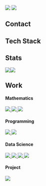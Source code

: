 <img src="https://capsule-render.vercel.app/api?type=waving&color=auto&theme=dark&height=150&section=header&text=Daesang+Choi&animation=fadeIn&fontSize=60&fontAlign=70&fontAlignY=60" />
<img src="https://readme-typing-svg.demolab.com/?lines=Always+Awake+🌙" />

<h2>Contact</h2>


<h2>Tech Stack</h2>


<h2>Stats</h2>

<img src="https://github-readme-stats.vercel.app/api?username=LIONHOOD&count_private=true&show_icons=true&theme=transparent&hide_border=true&include_all_commits=true&custom_title=Stats&hide_title=true" /><img src="https://github-readme-stats.vercel.app/api/top-langs/?username=LIONHOOD&theme=transparent&hide_border=true&layout=compact" />


<h2>Work</h2>
<h4>Mathematics</h4>
<a href="https://github.com/LIONHOOD/Mathematics">
    <img src="https://github-readme-stats.vercel.app/api/pin/?username=LIONHOOD&repo=Mathematics&theme=transparent" />
</a>
<a href="https://github.com/LIONHOOD/OrdinaryDifferentialEquation_modeling">
    <img src="https://github-readme-stats.vercel.app/api/pin/?username=LIONHOOD&repo=OrdinaryDifferentialEquation_modeling&theme=transparent" />
</a>
<a href="https://github.com/LIONHOOD/DataStructure_Graph">
    <img src="https://github-readme-stats.vercel.app/api/pin/?username=LIONHOOD&repo=DataStructure_Graph&theme=transparent" />
</a>

<h4>Programming</h4>
<a href="https://github.com/LIONHOOD/CodingStudy_auto-sync">
    <img src="https://github-readme-stats.vercel.app/api/pin/?username=LIONHOOD&repo=CodingStudy_auto-sync&theme=transparent" />
</a>
<a href="https://github.com/LIONHOOD/BaekJoon_step">
    <img src="https://github-readme-stats.vercel.app/api/pin/?username=LIONHOOD&repo=BaekJoon_step&theme=transparent" />
</a>

<h4>Data Science</h4>
<a href="https://github.com/LIONHOOD/ExplainableAI">
    <img src="https://github-readme-stats.vercel.app/api/pin/?username=LIONHOOD&repo=ExplainableAI&theme=transparent" />
</a>
<a href="https://github.com/LIONHOOD/ConvolutionalNeuralNetwork_summary">
    <img src="https://github-readme-stats.vercel.app/api/pin/?username=LIONHOOD&repo=ConvolutionalNeuralNetwork_summary&theme=transparent" />
</a>
<a href="https://github.com/LIONHOOD/DeepLearning_Optimization">
    <img src="https://github-readme-stats.vercel.app/api/pin/?username=LIONHOOD&repo=DeepLearning_Optimization&theme=transparent" />
</a>
<a href="https://github.com/LIONHOOD/DeepLearning_summary">
    <img src="https://github-readme-stats.vercel.app/api/pin/?username=LIONHOOD&repo=DeepLearning_summary&theme=transparent" />
</a>

<h4>Project</h4>
<a href="https://github.com/LIONHOOD/MicrobusinessDensityForecasting-Kaggle">
    <img src="https://github-readme-stats.vercel.app/api/pin/?username=LIONHOOD&repo=MicrobusinessDensityForecasting-Kaggle&theme=transparent" />
</a>
